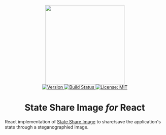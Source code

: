 <p align="center">
    <img src="https://raw.githubusercontent.com/plurid/state-share-image-react/master/about/docs/identity/state-share-image-logo-rounded.png" height="250px">
    <br />
    <a target="_blank" href="https://www.npmjs.com/package/state-share-image-react">
        <img src="https://img.shields.io/npm/v/state-share-image-react.svg?logo=npm&colorB=1380C3&style=for-the-badge" alt="Version">
    </a>
    <a target="_blank" href="https://travis-ci.org/plurid/state-share-image-react">
        <img src="https://img.shields.io/travis/plurid/state-share-image-react.svg?logo=travis&colorB=1380C3&style=for-the-badge" alt="Build Status">
    </a>
    <a target="_blank" href="https://github.com/plurid/state-share-image-react/blob/master/LICENSE">
        <img src="https://img.shields.io/badge/license-MIT-blue.svg?colorB=1380C3&style=for-the-badge" alt="License: MIT">
    </a>
</p>



<h1 align="center">
    State Share Image <i>for</i> React
</h1>


React implementation of [State Share Image](https://github.com/plurid/state-share-image-html) to share/save the application's state through a steganographied image.

